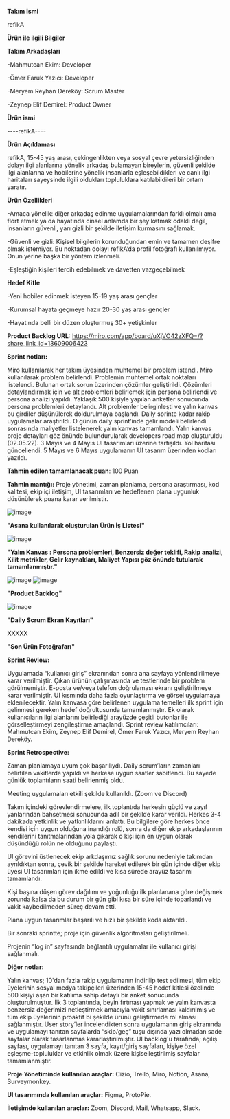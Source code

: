 **Takım İsmi**

refikA

**Ürün ile ilgili Bilgiler**


**Takım Arkadaşları**

-Mahmutcan Ekim: Developer

-Ömer Faruk Yazıcı: Developer

-Meryem Reyhan Dereköy: Scrum Master

-Zeynep Elif Demirel: Product Owner


**Ürün ismi**

----refikA----

**Ürün Açıklaması**

refikA, 15-45 yaş arası, çekingenlikten veya sosyal çevre yetersizliğinden dolayı ilgi alanlarına yönelik arkadaş bulamayan bireylerin, güvenli şekilde ilgi alanlarına ve hobilerine yönelik insanlarla eşleşebildikleri ve canlı ilgi haritaları sayeysinde ilgili oldukları topluluklara katılabildileri bir ortam yaratır.

**Ürün Özellikleri**

-Amaca yönelik: diğer arkadaş̧ edinme uygulamalarından farklı olmalı ama flört etmek ya da hayatında cinsel anlamda bir şey katmak odaklı değil, insanların güvenli, yarı gizli bir şekilde iletişim kurmasını sağlamak.

-Güvenli ve gizli: Kişisel bilgilerin korunduğundan emin ve tamamen deşifre olmak istemiyor. Bu noktadan dolayı refikA’da profil fotoğrafı kullanılmıyor. Onun yerine başka bir yöntem izlenmeli.

-Eşleştiğin kişileri tercih edebilmek ve davetten vazgeçebilmek

**Hedef Kitle**

-Yeni hobiler edinmek isteyen 15-19 yaş arası gençler

-Kurumsal hayata geçmeye hazır 20-30 yaş arası gençler

-Hayatında belli bir düzen oluşturmuş 30+ yetişkinler


**Product Backlog URL:** 
https://miro.com/app/board/uXjVO42zXFQ=/?share_link_id=13609006423

**Sprint notları:**

Miro kullanılarak her takım üyesinden muhtemel bir problem istendi.
Miro kullanılarak problem belirlendi. Problemin muhtemel ortak noktaları listelendi. Bulunan ortak sorun üzerinden çözümler geliştirildi. Çözümleri detaylandırmak için ve alt problemleri belirlemek için persona belirlendi ve persona analizi yapıldı. Yaklaşık 500 kişiyle yapılan anketler sonucunda persona problemleri detaylandı. Alt problemler belirginleşti ve yalın kanvas bu girdiler düşünülerek doldurulmaya başlandı. Daily sprinte kadar rakip uygulamalar araştırıldı. O günün daily sprint’inde gelir modeli belirlendi sonrasında maliyetler listelenerek yalın kanvas tamamlandı. Yalın kanvas proje detayları göz önünde bulundurularak developers road map oluşturuldu (02.05.22). 3 Mayıs ve 4 Mayıs UI tasarımları üzerine tartışıldı. Yol haritası güncellendi. 5 Mayıs ve 6 Mayıs uygulamanın UI tasarım üzerinden kodları yazıldı.


**Tahmin edilen tamamlanacak puan**: 100 Puan

**Tahmin mantığı:** Proje yönetimi, zaman planlama, persona araştırması, kod kalitesi, ekip içi iletişim, UI tasarımları ve hedeflenen plana uygunluk düşünülerek puana karar verilmiştir.


![image](https://user-images.githubusercontent.com/104425709/167236520-260f55e6-41d8-4a64-9cd8-4f580e0c21b2.png)

**"Asana kullanılarak oluşturulan Ürün İş Listesi"**


![image](https://user-images.githubusercontent.com/104425709/167236596-5ad931d2-1c27-4181-a503-eab4c1809398.png)

**"Yalın Kanvas : Persona problemleri, Benzersiz değer teklifi, Rakip analizi, Kilit metrikler, Gelir kaynakları, Maliyet Yapısı göz önünde tutularak tamamlanmıştır."**


![image](https://user-images.githubusercontent.com/104425709/167236616-0047e226-45b7-4a59-b2b9-f64b2ec858e5.png)
![image](https://user-images.githubusercontent.com/104425709/167236628-9a003d60-45c5-4adf-9fe6-e44b7d98b78d.png)

**"Product Backlog"**

![image](https://user-images.githubusercontent.com/104425709/167236646-ab5ef623-e738-42fc-8cf5-ed0e1e05c14f.png)

**"Daily Scrum Ekran Kayıtları"**

XXXXX

**"Son Ürün Fotoğrafarı"**


**Sprint Review:**

Uygulamada “kullanıcı giriş” ekranından sonra ana sayfaya yönlendirilmeye karar verilmiştir. Çıkan ürünün çalışmasında ve testlerinde bir problem görülmemiştir. E-posta ve/veya telefon doğrulaması ekranı geliştirilmeye karar verilmiştir. UI kısmında daha fazla oyunlaştırma ve görsel uygulamaya eklenilecektir. Yalın kanvasa göre belirlenen uygulama temelleri ilk sprint için gelinmesi gereken hedef doğrultusunda tamamlanmıştır. Ek olarak kullanıcıların ilgi alanlarını belirlediği arayüzde çeşitli butonlar ile görselleştirmeyi zengileştirme amaçlandı. Sprint review katılımcıları: Mahmutcan Ekim, Zeynep Elif Demirel, Ömer Faruk Yazıcı, Meryem Reyhan Dereköy.

**Sprint Retrospective:**

Zaman planlamaya uyum çok başarılıydı. Daily scrum’ların zamanları belirtilen vakitlerde yapıldı ve herkese uygun saatler sabitlendi. Bu sayede günlük toplantıların saati belirlenmiş oldu.

Meeting uygulamaları etkili şekilde kullanıldı. (Zoom ve Discord)

Takım içindeki görevlendirmelere, ilk toplantıda herkesin güçlü ve zayıf yanlarından bahsetmesi sonucunda adil bir şekilde karar verildi. Herkes 3-4 dakikada yetkinlik ve yatkınlıklarını anlattı. Bu bilgilere göre herkes önce kendisi için uygun olduğuna inandığı rolü, sonra da diğer ekip arkadaşlarının kendilerini tanıtmalarından yola çıkarak o kişi için en uygun olarak düşündüğü rolün ne olduğunu paylaştı.

UI görevini üstlenecek ekip arkdaşımız sağlık sorunu nedeniyle takımdan ayrıldıktan sonra, çevik bir şekilde hareket edilerek bir gün içinde diğer ekip üyesi UI tasarımları için ikme edildi ve kısa sürede arayüz tasarımı tamamlandı.

Kişi başına düşen görev dağılımı ve yoğunluğu ilk planlanana göre değişmek zorunda kalsa da bu durum bir gün gibi kısa bir süre içinde toparlandı ve vakit kaybedilmeden süreç devam etti.

Plana uygun tasarımlar başarılı ve hızlı bir şekilde koda aktarıldı.

Bir sonraki sprintte; proje için güvenlik algoritmaları geliştirilmeli.

Projenin “log in” sayfasında bağlantılı uygulamalar ile kullanıcı girişi sağlanmalı.

**Diğer notlar:**

Yalın kanvas; 10'dan fazla rakip uygulamanın indirilip test edilmesi, tüm ekip üyelerinin sosyal medya takipçileri üzerinden 15-45 hedef kitlesi özelinde 500 kişiyi aşan bir katılıma sahip detaylı bir anket sonucunda oluşturulmuştur. İlk 3 toplantında, beyin fırtınası yapmak ve yalın kanvasta benzersiz değerimizi netleştirmek amacıyla vakit sınırlaması kaldırılmış ve tüm ekip üyelerinin proaktif bi şekilde ürünü geliştirmede rol alması sağlanmıştır. User story’ler incelendikten sonra uygulamanın giriş ekranında ve uygulamayı tanıtan sayfalarda “skip/geç” tuşu dışında yazı olmadan sade sayfalar olarak tasarlanmas kararlaştırılmıştır. UI backlog'u tarafında; açılış sayfası, uygulamayı tanıtan 3 sayfa, kayıt/giriş sayfaları, kişiye özel eşleşme-topluluklar ve etkinlik olmak üzere kişiselleştirilmiş sayfalar tamamlanmıştır. 

**Proje Yönetiminde kullanılan araçlar:** 
Cizio, Trello, Miro, Notion, Asana, Surveymonkey.

**UI tasarımında kullanılan araçlar:**
Figma, ProtoPie.

**İletişimde kullanılan araçlar:** 
Zoom, Discord, Mail, Whatsapp, Slack.




















